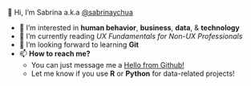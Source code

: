 👋 Hi, I’m Sabrina a.k.a [@sabrinaychua](github.com/sabrinaychua)
- 👀 I’m interested in **human behavior**, **business**, **data**, & **technology**
- 🌱 I’m currently reading *UX Fundamentals for Non-UX Professionals*
- 💞️ I’m looking forward to learning **Git**
- 📫 **How to reach me?** 
  - You can just message me a [Hello from Github!](chuayi.q@gmail.com)
  - Let me know if you use **R** or **Python** for data-related projects!

<!---
sabrinaychua/sabrinaychua is a ✨ special ✨ repository because its `README.md` (this file) appears on your GitHub profile.
You can click the Preview link to take a look at your changes.
--->
